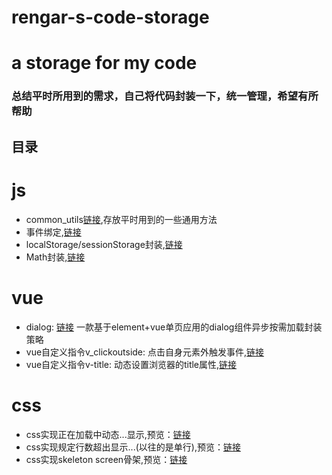 # rengar-s-code-storage
# a storage for my code

### 总结平时所用到的需求，自己将代码封装一下，统一管理，希望有所帮助

## 目录
 # js
- common_utils[链接](https://github.com/XyyF/rengar-s-code-storage/blob/master/src/common_utils.js),存放平时用到的一些通用方法
- 事件绑定,[链接](https://github.com/XyyF/rengar-s-code-storage/blob/master/src/jsFunction/attach_event.js)
- localStorage/sessionStorage封装,[链接](https://github.com/XyyF/rengar-s-code-storage/blob/master/src/jsFunction/storagePack.js)
- Math封装,[链接](https://github.com/XyyF/rengar-s-code-storage/blob/master/src/jsFunction/math.js)

 # vue
- dialog: [链接](https://github.com/XyyF/rengar-s-code-storage/blob/master/src/vue/dialog/index.vue)
一款基于element+vue单页应用的dialog组件异步按需加载封装策略
- vue自定义指令v_clickoutside: 点击自身元素外触发事件,[链接](https://github.com/XyyF/rengar-s-code-storage/blob/master/src/vue/vue_plugins/v_clickoutside.js)
- vue自定义指令v-title: 动态设置浏览器的title属性,[链接](https://github.com/XyyF/rengar-s-code-storage/blob/master/src/vue/vue_plugins/v_title.js)

 # css
- css实现正在加载中动态...显示,预览：[链接](http://jsrun.net/NRqKp)
- css实现规定行数超出显示...(以往的是单行),预览：[链接](http://jsrun.net/q4qKp)
- css实现skeleton screen骨架,预览：[链接](http://jsrun.net/a4qKp)
